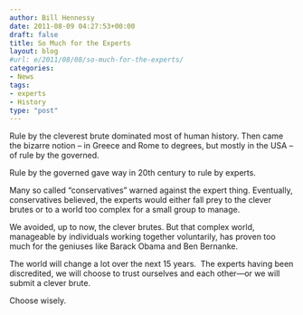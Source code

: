 ```yaml
---
author: Bill Hennessy
date: 2011-08-09 04:27:53+00:00
draft: false
title: So Much for the Experts
layout: blog
#url: e/2011/08/08/so-much-for-the-experts/
categories:
- News
tags:
- experts
- History
type: "post"
---
```


Rule by the cleverest brute dominated most of human history. Then came the bizarre notion – in Greece and Rome to degrees, but mostly in the USA – of rule by the governed.

Rule by the governed gave way in 20th century to rule by experts.

Many so called “conservatives” warned against the expert thing. Eventually, conservatives believed, the experts would either fall prey to the clever brutes or to a world too complex for a small group to manage.

We avoided, up to now, the clever brutes. But that complex world, manageable by individuals working together voluntarily, has proven too much for the geniuses like Barack Obama and Ben Bernanke.

The world will change a lot over the next 15 years.  The experts having been discredited, we will choose to trust ourselves and each other—or we will submit a clever brute.

Choose wisely.
